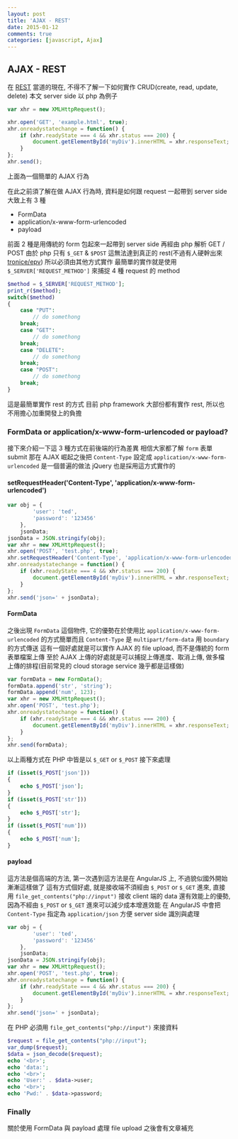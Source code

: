 ```yaml
---
layout: post
title: 'AJAX - REST'
date: 2015-01-12
comments: true
categories: [javascript, Ajax]
---
```

## AJAX - REST

在 [REST](http://zh.wikipedia.org/wiki/REST) 當道的現在, 不得不了解一下如何實作 CRUD(create, read, update, delete)
本文 server side 以 php 為例子

```javascript
var xhr = new XMLHttpRequest();

xhr.open('GET', 'example.html', true);
xhr.onreadystatechange = function() {
    if (xhr.readyState === 4 && xhr.status === 200) {
        document.getElementById('myDiv').innerHTML = xhr.responseText;
    }
};
xhr.send();
```

上面為一個簡單的 AJAX 行為

在此之前須了解在做 AJAX 行為時, 資料是如何跟 request 一起帶到 server side
大致上有 3 種

* FormData
* application/x-www-form-urlencoded
* payload

前面 2 種是用傳統的 form 包起來一起帶到 server side
再經由 php 解析 GET / POST
由於 php 只有 `$_GET` & `$POST` 這無法達到真正的 rest(不過有人硬幹出來 [tronice/epv](https://github.com/tronice/epv))
所以必須由其他方式實作
最簡單的實作就是使用 `$_SERVER['REQUEST_METHOD']` 來捕捉 4 種 request 的 method

```php
$method = $_SERVER['REQUEST_METHOD'];
print_r($method);
switch($method)
{
    case "PUT":
        // do somethong
    break;
    case "GET":
        // do somethong
    break;
    case "DELETE":
        // do somethong
    break;
    case "POST":
        // do somethong
    break;
}
```

這是最簡單實作 rest 的方式
目前 php framework 大部份都有實作 rest, 所以也不用擔心加重開發上的負擔

### FormData or application/x-www-form-urlencoded or payload?

接下來介紹一下這 3 種方式在前後端的行為差異
相信大家都了解 `form` 表單 submit
那在 AJAX 崛起之後把 `Content-Type` 設定成 `application/x-www-form-urlencoded` 是一個普遍的做法
jQuery 也是採用這方式實作的

#### setRequestHeader('Content-Type', 'application/x-www-form-urlencoded')

```javascript
var obj = {
        'user': 'ted',
        'password': '123456'
    },
    jsonData;
jsonData = JSON.stringify(obj);
var xhr = new XMLHttpRequest();
xhr.open('POST', 'test.php', true);
xhr.setRequestHeader('Content-Type', 'application/x-www-form-urlencoded');
xhr.onreadystatechange = function() {
    if (xhr.readyState === 4 && xhr.status === 200) {
        document.getElementById('myDiv').innerHTML = xhr.responseText;
    }
};
xhr.send('json=' + jsonData);
```

#### FormData

之後出現 `FormData` 這個物件, 它的優勢在於使用比 `application/x-www-form-urlencoded` 的方式簡單而且 `Content-Type` 是 `multipart/form-data` 用 `boundary` 的方式傳送
這有一個好處就是可以實作 AJAX 的 file upload, 而不是傳統的 form 表單檔案上傳
至於 AJAX 上傳的好處就是可以捕捉上傳進度、取消上傳, 做多檔上傳的排程(目前常見的 cloud storage service 幾乎都是這樣做)

```javascript
var formData = new FormData();
formData.append('str', 'string');
formData.append('num', 123);
var xhr = new XMLHttpRequest();
xhr.open('POST', 'test.php');
xhr.onreadystatechange = function() {
    if (xhr.readyState === 4 && xhr.status === 200) {
        document.getElementById('myDiv').innerHTML = xhr.responseText;
    }
};
xhr.send(formData);
```

以上兩種方式在 PHP 中皆是以 `$_GET` or `$_POST` 接下來處理

```php
if (isset($_POST['json']))
{
    echo $_POST['json'];
}
if (isset($_POST['str']))
{
    echo $_POST['str'];
}
if (isset($_POST['num']))
{
    echo $_POST['num'];
}
```

#### payload

這方法是個高端的方法, 第一次遇到這方法是在 AngularJS 上, 不過貌似國外開始漸漸這樣做了
這有方式個好處, 就是接收端不須經由 `$_POST` or `$_GET` 進來, 直接用 `file_get_contents("php://input")` 接收 client 端的 data
還有效能上的優勢, 因為不經由 `$_POST` or `$_GET` 進來可以減少成本增進效能
在 AngularJS 中會把 `Content-Type` 指定為 `application/json` 方便 server side 識別與處理

```javascript
var obj = {
        'user': 'ted',
        'password': '123456'
    },
    jsonData;
jsonData = JSON.stringify(obj);
var xhr = new XMLHttpRequest();
xhr.open('POST', 'test.php', true);
xhr.onreadystatechange = function() {
    if (xhr.readyState === 4 && xhr.status === 200) {
        document.getElementById('myDiv').innerHTML = xhr.responseText;
    }
};
xhr.send('json=' + jsonData);
```

在 PHP 必須用 `file_get_contents("php://input")` 來接資料

```php
$request = file_get_contents("php://input");
var_dump($request);
$data = json_decode($request);
echo '<br>';
echo 'data:';
echo '<br>';
echo 'User:' . $data->user;
echo '<br>';
echo 'Pwd:' . $data->password;
```

### Finally

關於使用 FormData 與 payload 處理 file upload 之後會有文章補充
